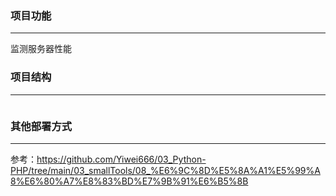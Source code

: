 ### 项目功能
---

监测服务器性能

### 项目结构
---

```

```



### 其他部署方式
---

参考：https://github.com/Yiwei666/03_Python-PHP/tree/main/03_smallTools/08_%E6%9C%8D%E5%8A%A1%E5%99%A8%E6%80%A7%E8%83%BD%E7%9B%91%E6%B5%8B
